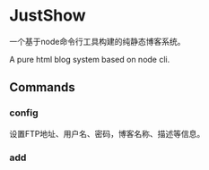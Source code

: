 # JustShow

一个基于node命令行工具构建的纯静态博客系统。

A pure html blog system based on node cli.

## Commands

### config

设置FTP地址、用户名、密码，博客名称、描述等信息。

### add

